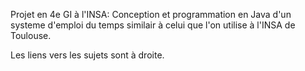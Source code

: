 Projet en 4e GI à l'INSA:
Conception et programmation en Java d'un systeme d'emploi du temps similair à celui que l'on utilise à l'INSA de Toulouse.

Les liens vers les sujets sont à droite.


